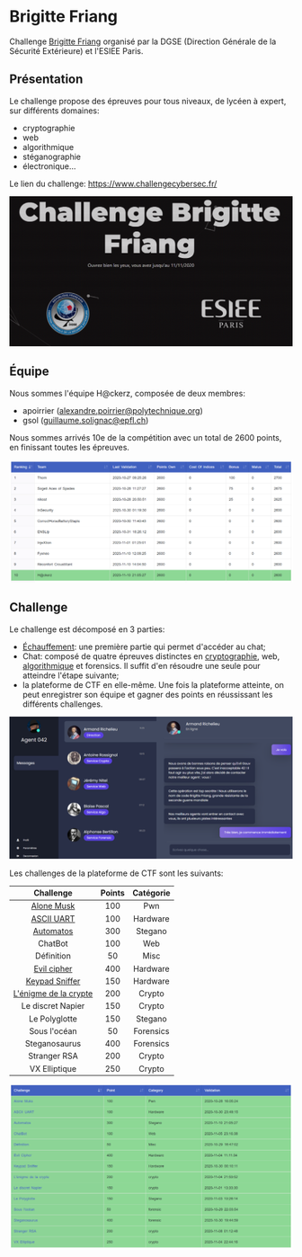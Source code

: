 # Brigitte Friang

Challenge [Brigitte Friang](https://www.defense.gouv.fr/dgse/tout-le-site/operation-brigitte-friang-prets-pour-relever-le-defi) organisé par la DGSE (Direction Générale de la Sécurité Extérieure) et l'ESIEE Paris. 

## Présentation

Le challenge propose des épreuves pour tous niveaux, de lycéen à expert, sur différents domaines:
- cryptographie
- web
- algorithmique
- stéganographie
- électronique...

Le lien du challenge: https://www.challengecybersec.fr/

![intro](images/introduction.png)

## Équipe

Nous sommes l'équipe H@ckerz, composée de deux membres:
- apoirrier (alexandre.poirrier@polytechnique.org)
- gsol (guillaume.solignac@epfl.ch)

Nous sommes arrivés 10e de la compétition avec un total de 2600 points, en finissant toutes les épreuves.

![scoreboard](images/scoreboard.png)

## Challenge

Le challenge est décomposé en 3 parties:
- [Échauffement](echauffement.md): une première partie qui permet d'accéder au chat;
- Chat: composé de quatre épreuves distinctes en [cryptographie](crypto.md), web, [algorithmique](algo.md) et forensics. Il suffit d'en résoudre une seule pour atteindre l'étape suivante;
- la plateforme de CTF en elle-même. Une fois la plateforme atteinte, on peut enregistrer son équipe et gagner des points en réussissant les différents challenges.

![chat](images/chat.png)

Les challenges de la plateforme de CTF sont les suivants:


| Challenge | Points | Catégorie |
|:-:|:-:|:-:|
| [Alone Musk](AloneMusk.md) | 100 | Pwn |
| [ASCII UART](ASCII_UART.md) | 100 | Hardware |
| [Automatos](Automatos.md) | 300 | Stegano |
| ChatBot | 100 | Web |
| Définition | 50 | Misc |
| [Evil cipher](EvilCipher.md) | 400 | Hardware |
| [Keypad Sniffer](KeypadSniffer.md) | 150 | Hardware |
| [L'énigme de la crypte](Crypte.md) | 200 | Crypto |
| Le discret Napier | 150 | Crypto |
| Le Polyglotte | 150 | Stegano |
| Sous l'océan | 50 | Forensics |
| Steganosaurus | 400 | Forensics |
| Stranger RSA | 200 | Crypto |
| VX Elliptique | 250 | Crypto |

![challenges](images/challenges.png)
